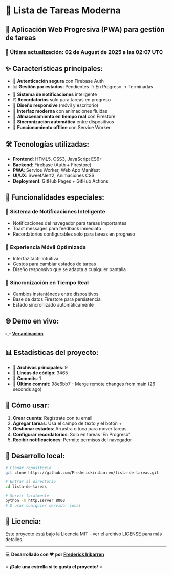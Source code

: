 # 📝 Lista de Tareas Moderna

## 🚀 Aplicación Web Progresiva (PWA) para gestión de tareas

### 📅 Última actualización: 02 de August de 2025 a las 02:07 UTC

## ✨ Características principales:

- 🔐 **Autenticación segura** con Firebase Auth
- 📊 **Gestión por estados**: Pendientes → En Progreso → Terminadas
- 🔔 **Sistema de notificaciones** inteligente
- ⏰ **Recordatorios** solo para tareas en progreso
- 📱 **Diseño responsive** (móvil y escritorio)
- 🎨 **Interfaz moderna** con animaciones fluidas
- 💾 **Almacenamiento en tiempo real** con Firestore
- 🔄 **Sincronización automática** entre dispositivos
- 📴 **Funcionamiento offline** con Service Worker

## 🛠️ Tecnologías utilizadas:

- **Frontend**: HTML5, CSS3, JavaScript ES6+
- **Backend**: Firebase (Auth + Firestore)
- **PWA**: Service Worker, Web App Manifest
- **UI/UX**: SweetAlert2, Animaciones CSS
- **Deployment**: GitHub Pages + GitHub Actions

## 🎯 Funcionalidades especiales:

### 🔔 Sistema de Notificaciones Inteligente
- Notificaciones del navegador para tareas importantes
- Toast messages para feedback inmediato
- Recordatorios configurables solo para tareas en progreso

### 📱 Experiencia Móvil Optimizada
- Interfaz táctil intuitiva
- Gestos para cambiar estados de tareas
- Diseño responsivo que se adapta a cualquier pantalla

### 🔄 Sincronización en Tiempo Real
- Cambios instantáneos entre dispositivos
- Base de datos Firestore para persistencia
- Estado sincronizado automáticamente

## 🌐 Demo en vivo:

👉 **[Ver aplicación](https://frederickiribarren.github.io/lista-de-tareas/)**

## 📊 Estadísticas del proyecto:

- 📁 **Archivos principales**: 9
- 📝 **Líneas de código**: 3465
- 🔧 **Commits**: 1
- 📅 **Último commit**: 98e6bb7 - Merge remote changes from main (26 seconds ago)

## 🚀 Cómo usar:

1. **Crear cuenta**: Regístrate con tu email
2. **Agregar tareas**: Usa el campo de texto y el botón +
3. **Gestionar estados**: Arrastra o toca para mover tareas
4. **Configurar recordatorios**: Solo en tareas 'En Progreso'
5. **Recibir notificaciones**: Permite permisos del navegador

## 🔧 Desarrollo local:

```bash
# Clonar repositorio
git clone https://github.com/Frederickiribarren/lista-de-tareas.git

# Entrar al directorio
cd lista-de-tareas

# Servir localmente
python -m http.server 8000
# O usar cualquier servidor local
```

## 📄 Licencia:

Este proyecto está bajo la Licencia MIT - ver el archivo LICENSE para más detalles.

---

💻 **Desarrollado con ❤️ por [Frederick Iribarren](https://github.com/Frederickiribarren)**

⭐ **¡Dale una estrella si te gusta el proyecto!** ⭐

